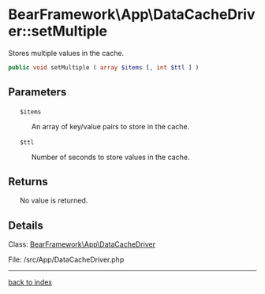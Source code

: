 # BearFramework\App\DataCacheDriver::setMultiple

Stores multiple values in the cache.

```php
public void setMultiple ( array $items [, int $ttl ] )
```

## Parameters

&nbsp;&nbsp;&nbsp;&nbsp;&nbsp;&nbsp;`$items`

&nbsp;&nbsp;&nbsp;&nbsp;&nbsp;&nbsp;&nbsp;&nbsp;&nbsp;&nbsp;&nbsp;&nbsp;An array of key/value pairs to store in the cache.

&nbsp;&nbsp;&nbsp;&nbsp;&nbsp;&nbsp;`$ttl`

&nbsp;&nbsp;&nbsp;&nbsp;&nbsp;&nbsp;&nbsp;&nbsp;&nbsp;&nbsp;&nbsp;&nbsp;Number of seconds to store values in the cache.

## Returns

&nbsp;&nbsp;&nbsp;&nbsp;&nbsp;&nbsp;No value is returned.

## Details

Class: [BearFramework\App\DataCacheDriver](bearframework.app.datacachedriver.class.md)

File: /src/App/DataCacheDriver.php

---

[back to index](index.md)

